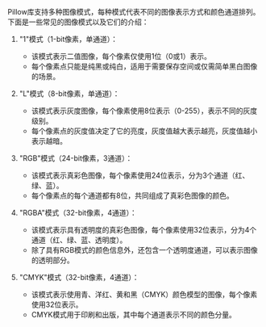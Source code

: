 Pillow库支持多种图像模式，每种模式代表不同的图像表示方式和颜色通道排列。下面是一些常见的图像模式以及它们的介绍：

1. "1"模式（1-bit像素，单通道）：
   - 该模式表示二值图像，每个像素仅使用1位（0或1）表示。
   - 每个像素点只能是纯黑或纯白，适用于需要保存空间或仅需简单黑白图像的场景。

2. "L"模式（8-bit像素，单通道）：
   - 该模式表示灰度图像，每个像素使用8位表示（0-255），表示不同的灰度级别。
   - 每个像素点的灰度值决定了它的亮度，灰度值越大表示越亮，灰度值越小表示越暗。

3. "RGB"模式（24-bit像素，3通道）：
   - 该模式表示真彩色图像，每个像素使用24位表示，分为3个通道（红、绿、蓝）。
   - 每个像素点的每个通道都有8位，共同组成了真彩色图像的颜色。

4. "RGBA"模式（32-bit像素，4通道）：
   - 该模式表示具有透明度的真彩色图像，每个像素使用32位表示，分为4个通道（红、绿、蓝、透明度）。
   - 除了具有RGB模式的颜色信息外，还包含一个透明度通道，可以表示图像的透明部分。

5. "CMYK"模式（32-bit像素，4通道）：
   - 该模式表示使用青、洋红、黄和黑（CMYK）颜色模型的图像，每个像素使用32位表示。
   - CMYK模式用于印刷和出版，其中每个通道表示不同的颜色分量。